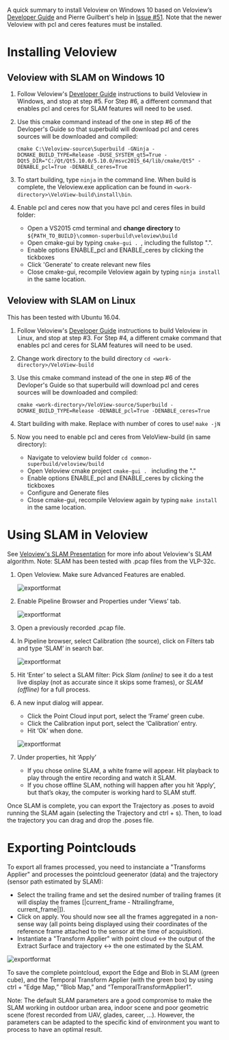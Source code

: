 
A quick summary to install Veloview on Windows 10 based on Veloview’s [Developer Guide](https://github.com/Kitware/VeloView/blob/master/Documentation/VeloView_Developer_Guide.md#superbuild-overview) and Pierre Guilbert's help in [Issue #51](https://github.com/Kitware/VeloView/issues/51). Note that the newer Veloview with pcl and ceres features must be installed.

# Installing Veloview

## Veloview with SLAM on Windows 10
1. Follow Veloview's [Developer Guide](https://github.com/Kitware/VeloView/blob/master/Documentation/VeloView_Developer_Guide.md#superbuild-overview) instructions to build Veloview in Windows, and stop at step #5. For Step #6, a different command that enables pcl and ceres for SLAM features will need to be used.

2. Use this cmake command instead of the one in step #6 of the Devloper's Guide so that superbuild will download pcl and ceres sources will be downloaded and compiled:
    ```
    cmake C:\Veloview-source\Superbuild -GNinja -DCMAKE_BUILD_TYPE=Release -DUSE_SYSTEM_qt5=True -DQt5_DIR="C:/Qt/Qt5.10.0/5.10.0/msvc2015_64/lib/cmake/Qt5" -DENABLE_pcl=True -DENABLE_ceres=True
     ```

3. To start building, type `ninja` in the command line. When build is complete, the Veloview.exe application can be found in `<work-directory>\VeloView-build\install\bin`. 

4. Enable pcl and ceres now that you have pcl and ceres files in build folder:
   - Open a VS2015 cmd terminal and **change directory** to `${PATH_TO_BUILD}\common-superbuild\veloview\build`
   - Open cmake-gui by typing `cmake-gui . `, including the fullstop ".".
   - Enable options ENABLE_pcl and ENABLE_ceres by clicking the tickboxes
   - Click 'Generate' to create relevant new files
   - Close cmake-gui, recompile Veloview again by typing `ninja install` in the same location.

## Veloview with SLAM on Linux
This has been tested with Ubuntu 16.04.

1. Follow Veloview's [Developer Guide](https://github.com/Kitware/VeloView/blob/master/Documentation/VeloView_Developer_Guide.md#linux-dependencies) instructions to build Veloview in Linux, and stop at step #3. For Step #4, a different cmake command that enables pcl and ceres for SLAM features will need to be used.

2. Change work directory to the build directory
   `cd <work-directory>/VeloView-build`

3. Use this cmake command instead of the one in step #6 of the Devloper's Guide so that superbuild will download pcl and ceres sources will be downloaded and compiled:
    ```
    cmake <work-directory>/VeloView-source/Superbuild -DCMAKE_BUILD_TYPE=Release -DENABLE_pcl=True -DENABLE_ceres=True
    ```
    
4. Start building with make. Replace <N> with number of cores to use!
   `make -jN`

5. Now you need to enable pcl and ceres from VeloView-build (in same directory):
   - Navigate to veloview build folder `cd common-superbuild/veloview/build`
   - Open Veloview cmake project `cmake-gui . ` including the "."
   - Enable options ENABLE_pcl and ENABLE_ceres by clicking the tickboxes
   - Configure and Generate files
   - Close cmake-gui, recompile Veloview again by typing `make install` in the same location.



# Using SLAM in Veloview

See [Veloview's SLAM Presentation](https://github.com/etanx/VeloView/blob/master/Documentation/slam_presentation.docx) for more info about Veloview's SLAM algorithm. Note: SLAM has been tested with .pcap files from the VLP-32c.

1. Open Veloview. Make sure Advanced Features are enabled.

    ![exportformat](https://user-images.githubusercontent.com/22595013/60025272-9544fd80-9699-11e9-8901-e12dc0662b3d.png)

2. Enable Pipeline Browser and Properties under ‘Views’ tab. 

    ![exportformat](https://user-images.githubusercontent.com/22595013/60025310-a857cd80-9699-11e9-848e-f147fcee74f9.png)

3. Open a previously recorded .pcap file.

4. In Pipeline browser, select Calibration (the source), click on Filters tab and type ‘SLAM’ in search bar.

    ![exportformat](https://user-images.githubusercontent.com/22595013/56412530-d1687600-6284-11e9-9ec0-8731ff9f9ab6.png)

5. Hit ‘Enter’ to select a SLAM filter: Pick *Slam (online)* to see it do a test live display (not as accurate since it skips some frames), or *SLAM (offline)* for a full process.

6. A new input dialog will appear. 
   - Click the Point Cloud input port, select the ‘Frame’ green cube. 
   - Click the Calibration input port, select the ‘Calibration’ entry. 
   - Hit ‘Ok’ when done.
 
    ![exportformat](https://user-images.githubusercontent.com/22595013/56412718-64091500-6285-11e9-9de3-10b8f17e1434.png)

7. Under properties, hit ‘Apply’
   - If you chose online SLAM, a white frame will appear. Hit playback to play through the entire recording and watch it SLAM.
   - If you chose offline SLAM, nothing will happen after you hit ‘Apply’, but that’s okay, the computer is working hard to SLAM stuff.

Once SLAM is complete, you can export the Trajectory as .poses to avoid running the SLAM again (selecting the Trajectory and ctrl + s). Then, to load the trajectory you can drag and drop the .poses file.

# Exporting Pointclouds
To export all frames processed, you need to instanciate a "Transforms Applier" and processes the pointcloud geenerator (data) and the trajectory (sensor path estimated by SLAM):
- Select the trailing frame and set the desired number of trailing frames (it will display the frames [|current_frame - Ntrailingframe, current_frame|]). 
- Click on apply. You should now see all the frames aggregated in a non-sense way (all points being displayed using their coordinates of the reference frame attached to the sensor at the time of acquisition).
- Instantiate a "Transform Applier" with point cloud <-> the output of the Extract Surface and trajectory <-> the one estimated by the SLAM.

![exportformat](https://user-images.githubusercontent.com/22595013/58315333-ab993880-7e11-11e9-9415-508953f65947.png)

To save the complete pointcloud, export the Edge and Blob in SLAM (green cube), and the Temporal Transform Applier (with the green box) by using ctrl + “Edge Map,” “Blob Map,” and “TemporalTransformApplier1”.

Note: The default SLAM parameters are a good compromise to make the SLAM working in outdoor urban area, indoor scene and poor geometric scene (forest recorded from UAV, glades, career, ...). However, the parameters can be adapted to the specific kind of environment you want to process to have an optimal result.



